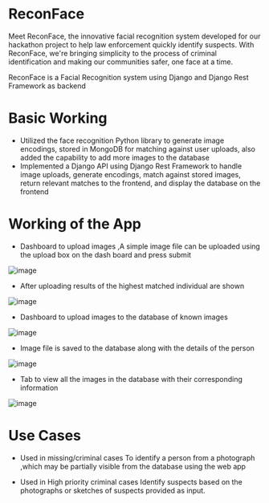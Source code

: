 # ReconFace

Meet ReconFace, the innovative facial recognition system developed for our hackathon project to help law enforcement quickly identify suspects. With ReconFace, we're bringing simplicity to the process of criminal identification and making our communities safer, one face at a time.

ReconFace is a Facial Recognition system using Django and Django Rest Framework as backend

# Basic Working 

- Utilized the face recognition Python library to generate image encodings, stored in MongoDB for matching against
user uploads, also added the capability to add more images to the database
- Implemented a Django API using Django Rest Framework to handle image uploads, generate encodings, match
against stored images, return relevant matches to the frontend, and display the database on the frontend

# Working of the App

- Dashboard to upload images ,A simple image file can be uploaded using the upload box on the dash board and press submit

![image](https://user-images.githubusercontent.com/72181610/227723745-e0a9a5e5-0531-4a7e-bc4d-d790788d4fdc.png)

- After uploading results of the highest matched individual are shown 

![image](https://user-images.githubusercontent.com/72181610/227723763-996083fa-328e-4dcd-97ea-2b5ab92eee56.png)

- Dashboard to upload images to the database of known images

![image](https://user-images.githubusercontent.com/72181610/227723791-776754e0-00a7-4636-aeac-6cd4580caa43.png)

- Image file is saved to the database along with the details of the person 

![image](https://user-images.githubusercontent.com/72181610/227723800-82f4e339-357a-4dde-8334-4c5867e0190c.png)

- Tab to view all the images in the database with their corresponding information

![image](https://user-images.githubusercontent.com/72181610/227723839-b9f28f91-f772-4aa9-9995-b4b32c211d0d.png)

# Use Cases 

- Used in missing/criminal cases
To identify a person from a photograph ,which may be partially visible from the database using the web app

- Used in High priority criminal cases
Identify suspects based on the photographs or sketches  of suspects provided as input.


